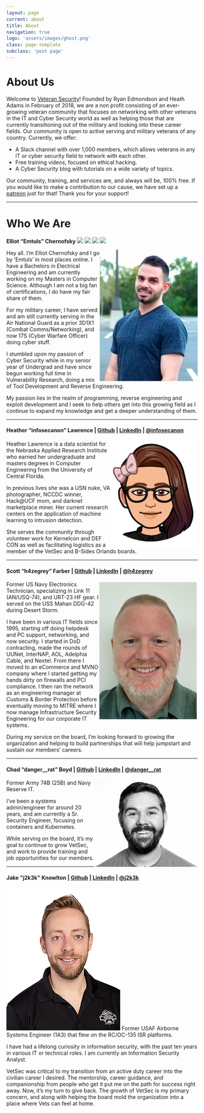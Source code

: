 ```yaml
---
layout: page
current: about
title: About
navigation: true
logo: 'assets/images/ghost.png'
class: page-template
subclass: 'post page'
---
```


# About Us

Welcome to [Veteran Security](https://www.facebook.com/VetSec-2337490683199858/)! Founded by Ryan Edmondson and Heath Adams in February of 2018, we are a non profit consisting of an ever-growing veteran community that focuses on networking with other veterans in the IT and Cyber Security world as well as helping those that are currently transitioning out of the military and looking into these career fields. Our community is open to active serving and military veterans of any country. Currently, we offer:

* A Slack channel with over 1,000 members, which allows veterans in any IT or cyber security field to network with each other.
* Free training videos, focused on ethical hacking.
* A Cyber Security blog with tutorials on a wide variety of topics.

Our community, training, and services are, and always will be, 100% free.
If you would like to make a contribution to our cause, we have set up a [patreon](https://www.patreon.com/vetsec) just for that! Thank you for your support!

---

# Who We Are

**Elliot “Emtuls” Chernofsky** [![](../assetes/images/website_thumb.png)](https://emtuls.dev/) [![](../assetes/images/github_thumb.png)](https://github.com/emtuls/) [![](../assetes/images/linkedin_thumb.png)](https://www.linkedin.com/in/elliot-c-54982aa7/) [![](../assetes/images/twitter_thumb.png)](https://twitter.com/emtuls)

<img align="right" src="../assets/images/bod/elliot-chernofsky.png" />
Hey all. I’m Elliot Chernofsky and I go by ‘Emtuls’ in most places online. I have a Bachelors in Electrical Engineering and am currently working on my Masters in Computer Science. Although I am not a big fan of certifications, I do have my fair share of them.

For my military career, I have served and am still currently serving in the Air National Guard as a prior 3D1X1 (Combat Comms/Networking), and now 17S (Cyber Warfare Officer) doing cyber stuff.

I stumbled upon my passion of Cyber Security while in my senior year of Undergrad and have since begun working full time in Vulnerability Research, doing a mix of Tool Development and Reverse Engineering.

My passion lies in the realm of programming, reverse engineering and exploit development and I seek to help others get into this growing field as I continue to expand my knowledge and get a deeper understanding of them.

---

#### Heather “infosecanon” Lawrence | [Github](https://github.com/infosecanon) | [LinkedIn](https://www.linkedin.com/in/hlawrence2010/) | [@infosecanon](https://twitter.com/infosecanon)

<img align="right" src="/assets/images/bod/heather-lawrence.png">
Heather Lawrence is a data scientist for the Nebraska Applied Research Institute who earned her undergraduate and masters degrees in Computer Engineering from the University of Central Florida.

In previous lives she was a USN nuke, VA photographer, NCCDC winner, Hack@UCF mom, and darknet marketplace miner. Her current research centers on the application of machine learning to intrusion detection.

She serves the community through volunteer work for Kernelcon and DEF CON as well as facilitating logistics as a member of the VetSec and B-Sides Orlando boards.

---

#### Scott “h4zegrey” Farber | [Github](https://twitter.com/h4zegrey) | [LinkedIn](https://www.linkedin.com/in/scottfarber/) | [@h4zegrey](https://twitter.com/h4zegrey)

<img align="right" src="/assets/images/bod/scott-farber.png">
Former US Navy Electronics Technician, specializing in Link 11 (AN/USQ-74), and URT-23 HF gear. I served on the USS Mahan DDG-42 during Desert Storm.

I have been in various IT fields since 1995, starting off doing helpdesk and PC support, networking, and now security. I started in DoD contracting, made the rounds of UUNet, InterNAP, AOL, Adelphia Cable, and Nextel. From there I moved to an eCommerce and MVNO company where I started getting my hands dirty on firewalls and PCI compliance. I then ran the network as an engineering manager at Customs & Border Protection before eventually moving to MITRE where I now manage Infrastructure Security Engineering for our corporate IT systems.

During my service on the board, I’m looking forward to growing the organization and helping to build partnerships that will help jumpstart and sustain our members’ careers.

---

#### Chad “danger__rat” Boyd | [Github](https://github.com/cboyd0319) | [LinkedIn](https://www.linkedin.com/in/chadboyd/) | [@danger__rat](https://twitter.com/danger__rat)

<img align="right" src="/assets/images/bod/chad-boyd.png">
Former Army 74B (25B) and Navy Reserve IT.

I’ve been a systems admin/engineer for around 20 years, and am currently a Sr. Security Engineer, focusing on containers and Kubernetes.

While serving on the board, it’s my goal to continue to grow VetSec, and work to provide training and job opportunities for our members.

---

#### Jake "j2k3k" Knowlton | [Github](https://github.com/j2k3k) | [LinkedIn](https://www.linkedin.com/in/jacobknowlton/) | [@j2k3k](https://twitter.com/j2k3k)

<img aling="right" src="/assets/images/bod/jake-knowlton.png">
Former USAF Airborne Systems Engineer (1A3) that flew on the RC/OC-135 ISR platforms.

I have had a lifelong curiosity in information security, with the past ten years in various IT or technical roles. I am currently an Information Security Analyst.

VetSec was critical to my transition from an active duty career into the civilian career I desired. The mentorship, career guidance, and companionship from people who get it put me on the path for success right away. Now, it’s my turn to give back. The growth of VetSec is my primary concern, and along with helping the board mold the organization into a place where Vets can feel at home.

